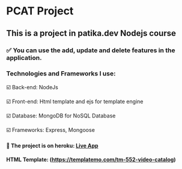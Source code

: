 # PCAT Project

## This is a project in patika.dev Nodejs course

### :white_check_mark: You can use the add, update and delete features in the application.

### Technologies and Frameworks I use:


 :ballot_box_with_check: Back-end: NodeJs

 :ballot_box_with_check: Front-end: Html template and ejs for template engine

 :ballot_box_with_check: Database: MongoDB for NoSQL Database

 :ballot_box_with_check: Frameworks: Express, Mongoose

#### :rocket: The project is on heroku: [Live App](https://pcat-application1.herokuapp.com/)

#### HTML Template: (https://templatemo.com/tm-552-video-catalog)
